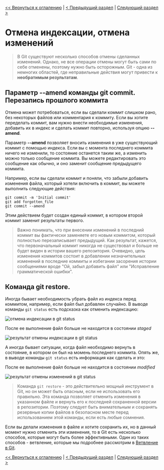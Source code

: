 [<< Вернуться к оглалению](README.md) | [< Предыдущий раздел](section06.md) | [Следующий раздел >](section08.md)

Отмена индексации, отмена изменений
===================================

>В Git существуют несколько способов отмены сделанных изменений. Однако, не все операции отмены могут быть сами по себе отменены, поэтому нужно быть осторожным. Git - одна из немногих областей, где неправильные действия могут привести к __необратимым результатам__.

Параметр --amend команды git commit. Перезапись прошлого коммита
----------------------------------------------------------------

Отмена может потребоваться, если вы сделали коммит слишком рано, без некоторых файлов или комментария к коммиту. Если вы хотите переделать коммит, вам нужно внести необходимые изменения, добавить их в индекс и сделать коммит повторно, используя опцию __--amend__.

Параметр __--amend__ позволяет вносить изменения в уже существующий коммит с помощью индекса. Если вы с момента последнего коммита ничего не изменили, то состояние останется таким же, а изменить можно только сообщение коммита. Вы можете редактировать это сообщение как обычно, и оно заменит сообщение предыдущего коммита.

Например, если вы сделали коммит и поняли, что забыли добавить изменения файла, который хотели включить в коммит, вы можете выполнить следующие действия:

```
git commit -m 'Initial commit'
git add forgotten_file
git commit --amend
```

Этим действием будет создан единый коммит, в котором второй коммит заменит результаты первого.

>Важно понимать, что при внесении изменений в последний коммит вы фактически заменяете его новым коммитом, который полностью перезаписывает предыдущий. Как результат, кажется, что первоначальный коммит никогда не существовал и больше не будет виден в истории вашего репозитория. Очевидно, цель изменения коммитов состоит в добавлении незначительных изменений в последние коммиты и избегании засорения истории сообщениями вроде "Ой, забыл добавить файл" или "Исправление грамматической ошибки".

Команда git restore.
------------------------------------

Иногда бывает необходимость убрать файл из индекса перед коммитом, например, если файл был добавлен случайно. В выводе команды `git status` есть подсказка как отменить индексацию:

![отмена индексации в git status]()

После ее выполнение файл больше не находится в состоянии _staged_

![результат отмены индексации в git status]()

А иногда бывает ситуации, когда файл необходимо вернуть в состояние, в котором он был на момень последнего коммита. Опять же, в выводе команды `git status` есть информация как сделать и это:

После ее выполнение файл больше не находится в состоянии _modified_

![результат отмены изменений в git status]()

>Команда `git restore` - это действительно мощный инструмент в Git, но он может быть опасным, если не использовать его правильно. Эта команда позволяет отменить изменения в указанном файле и вернуть его к последней сохраненной версии в репозитории. Поэтому следует быть внимательным и сохранять резервные копии файлов в безопасном месте перед использованием этой команды, если есть любые сомнения.

Если вы делали изменения в файле и хотите сохранить их, но в данный момент нужно отменить эти изменения, то в Git есть несколько способов, которые могут быть более эффективными. Один из таких способов - ветвление, которые мы подробнее рассмотрим в [Ветвление в Git](section09.md).

[<< Вернуться к оглалению](README.md) | [< Предыдущий раздел](section06.md) | [Следующий раздел >](section08.md)